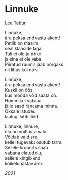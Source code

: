 # Linnuke

[Lea Tabur](./)

Linnuke,  
ära peksa end vastu akent!  
Petlik on maailm  
seal klaaside taga.  
Tuli ei ole ju päike  
ja sina ei ole vaba.  
Piiratud ruumis jääb nõrgaks  
nii lihas kui närv.

Linnuke,  
ära peksa end vastu akent!  
Kuskil on õõs,  
kus mööda võid saata öö.  
Hommikul vabana  
jälle saad rändama minna.  
Oksale istudes  
laulugi lahti lööd.

Linnuke, linnuke,  
elu on võitlus ja valu.  
Võidab vaid see,  
kellel tugevaks osutub tarm.  
Sellele krooniks saab  
vabana elatud elu,  
sellele kingib end  
kõikelunastav arm.

_2001_

